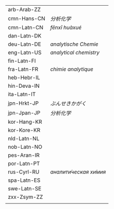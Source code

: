 | | |
|-|-|
| arb-Arab-ZZ |  |
| cmn-Hans-CN | _分析化学_ |
| cmn-Latn-CN | _fēnxī huàxué_ |
| dan-Latn-DK |  |
| deu-Latn-DE | _analytische Chemie_ |
| eng-Latn-US | _analytical chemistry_ |
| fin-Latn-FI |  |
| fra-Latn-FR | _chimie analytique_ |
| heb-Hebr-IL |  |
| hin-Deva-IN |  |
| ita-Latn-IT |  |
| jpn-Hrkt-JP | _ぶんせきかがく_ |
| jpn-Jpan-JP | _分析化学_ |
| kor-Hang-KR |  |
| kor-Kore-KR |  |
| nld-Latn-NL |  |
| nob-Latn-NO |  |
| pes-Aran-IR |  |
| por-Latn-PT |  |
| rus-Cyrl-RU | _аналити́ческая хи́мия_ |
| spa-Latn-ES |  |
| swe-Latn-SE |  |
| zxx-Zsym-ZZ |  |
|  |  |
